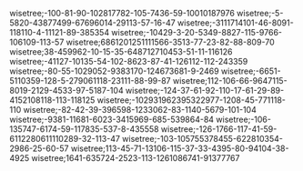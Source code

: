 wisetree;-100-81-90-102817782-105-7436-59-10010187976
wisetree;-5-5820-43877499-67696014-29113-57-16-47
wisetree;-3111714101-46-8091-118110-4-11121-89-385354
wisetree;-10429-3-20-5349-8827-115-9766-106109-113-57
wisetree;6861201251111566-3513-77-23-82-88-809-70
wisetree;38-459962-10-15-35-648712710453-51-11-116126
wisetree;-41127-10135-54-102-8623-87-41-126112-112-243359
wisetree;-80-55-1029052-9383170-124673681-9-2469
wisetree;-6651-5110359-128-5-279061118-23111-88-99-87
wisetree;112-106-66-9647115-8019-2129-4533-97-5187-104
wisetree;-124-37-61-92-110-17-61-29-89-4152108118-113-118125
wisetree;-102931962395322977-1208-45-771118-110
wisetree;-82-42-39-396598-1233062-83-1140-5679-101-104
wisetree;-9381-11681-6023-3415969-685-539864-84
wisetree;-106-135747-6174-59-117835-537-8-435558
wisetree;-126-1766-117-41-59-6112280611110289-32-113-47
wisetree;-103-105755378455-622810354-2986-25-60-57
wisetree;113-45-71-13106-115-37-33-4395-80-94104-38-4925
wisetree;1641-635724-2523-113-1261086741-91377767
